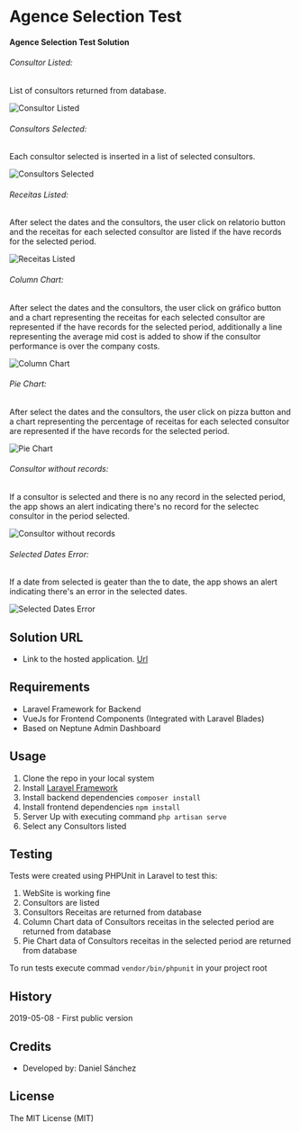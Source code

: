 # Agence Selection Test

#### Agence Selection Test Solution

###### Consultor Listed: 
List of consultors returned from database.

![Consultor Listed](https://user-images.githubusercontent.com/42616141/57425058-d8313b80-71e7-11e9-9013-c506638ffd18.png)

###### Consultors Selected: 
Each consultor selected is inserted in a list of selected consultors.

![Consultors Selected](https://user-images.githubusercontent.com/42616141/57425092-f139ec80-71e7-11e9-9a82-00c55d37f931.png)

###### Receitas Listed: 
After select the dates and the consultors, the user click on relatorio button and the receitas for each selected consultor are listed if the have records for the selected period.

![Receitas Listed](https://user-images.githubusercontent.com/42616141/57425107-0282f900-71e8-11e9-91c3-8cf3c363beb3.png)

###### Column Chart: 
After select the dates and the consultors, the user click on gráfico button and a chart representing the receitas for each selected consultor are represented if the have records for the selected period, additionally a line representing the average mid cost is added to show if the consultor performance is over the company costs.

![Column Chart](https://user-images.githubusercontent.com/42616141/57425123-1890b980-71e8-11e9-8860-5563b42dfa60.png)

###### Pie Chart: 
After select the dates and the consultors, the user click on pizza button and a chart representing the percentage of receitas for each selected consultor are represented if the have records for the selected period.

![Pie Chart](https://user-images.githubusercontent.com/42616141/57425142-27776c00-71e8-11e9-8169-baa5442cc6af.png)

###### Consultor without records: 
If a consultor is selected and there is no any record in the selected period, the app shows an alert indicating there's no record for the selectec consultor in the period selected.

![Consultor without records](https://user-images.githubusercontent.com/42616141/57425483-4e826d80-71e9-11e9-8d56-7479b0d08e7e.png)

###### Selected Dates Error: 
If a date from selected is geater than the to date, the app shows an alert indicating there's an error in the selected dates.

![Selected Dates Error](https://user-images.githubusercontent.com/42616141/57425503-60641080-71e9-11e9-875f-350c68661adb.png)


## Solution URL
* Link to the hosted application. [Url](https://testagence.ml)

## Requirements
* Laravel Framework for Backend
* VueJs for Frontend Components (Integrated with Laravel Blades)
* Based on Neptune Admin Dashboard

## Usage
1. Clone the repo in your local system
2. Install [Laravel Framework ](https://laravel.com/docs/5.8/installation)
3. Install backend dependencies ```composer install```
4. Install frontend dependencies ```npm install```
5. Server Up with executing command ```php artisan serve```
6. Select any Consultors listed

## Testing

Tests were created using PHPUnit in Laravel to test this:

1. WebSite is working fine
2. Consultors are listed
3. Consultors Receitas are returned from database
4. Column Chart data of Consultors receitas in the selected period are returned from database
5. Pie Chart data of Consultors receitas in the selected period are returned from database

To run tests execute commad ```vendor/bin/phpunit``` in your project root

## History
2019-05-08 - First public version

## Credits
- Developed by: Daniel Sánchez

## License
The MIT License (MIT)